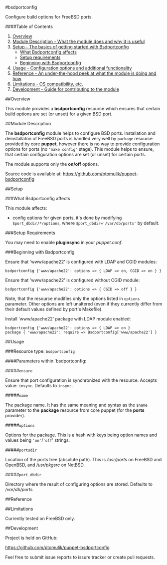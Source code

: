 #bsdportconfig

Configure build options for FreeBSD ports.

####Table of Contents

1. [Overview](#overview)
2. [Module Description - What the module does and why it is useful](#module-description)
3. [Setup - The basics of getting started with Bsdportconfig](#setup)
    * [What Bsdportconfig affects](#what-bsdportconfig-affects)
    * [Setup requirements](#setup-requirements)
    * [Beginning with Bsdportconfig](#beginning-with-bsdportconfig)
4. [Usage - Configuration options and additional functionality](#usage)
5. [Reference - An under-the-hood peek at what the module is doing and how](#reference)
5. [Limitations - OS compatibility, etc.](#limitations)
6. [Development - Guide for contributing to the module](#development)

##Overview

This module provides a **bsdportconfig** resource which ensures that certain
build options are set (or unset) for a given BSD port.

##Module Description

The **bsdportconfig** module helps to configure BSD ports. Installation and
deinstallaton of FreeBSD ports is handled very well by `package` resource
provided by core **puppet**, however there is no way to provide configuration
options for ports (no `"make config"` stage). This module helps to ensure, that
certain configuration options are set (or unset) for certain ports.

The module supports only the **on/off** options.

Source code is available at: https://github.com/ptomulik/puppet-bsdportconfig

##Setup

###What Bsdportconfig affects

This module affects:

* config options for given ports, it's done by modifying
  `$port_dbdir/*/options`, where `$port_dbdir='/var/db/ports'` by default.

###Setup Requirements

You may need to enable **pluginsync** in your *puppet.conf*.

###Beginning with Bsdportconfig

Ensure that 'www/apache22' is configured with LDAP and CGID modules:

    bsdportconfig {'www/apache22': options => { LDAP => on, CGID => on } }

Ensure that 'www/apache22' is configured without CGID module:

    bsdportconfig {'www/apache22': options => { CGID => off } }

Note, that the resource modifies only the options listed in `options`
parameter. Other options are left unaltered (even if they currently differ from
their default values defined by port's Makefile).

Install 'www/apache22' package with LDAP module enabled:

    bsdportconfig {'www/apache22': options => { LDAP => on }
    package { 'www/apache22': require => Bsdportconfig['www/apache22'] }

##Usage

###Resource type: `bsdportconfig`

####Parameters within `bsdportconfig:

#####`ensure`

Ensure that port configuration is synchronized with the resource. Accepts
value: `insync`. Defaults to `insync`.

#####`name`

The package name. It has the same meaning and syntax as the `$name` parameter
to the **package** resource from core puppet (for the **ports** provider).

#####`options`

Options for the package. This is a hash with keys being option names and values
being `'on'`/`'off`' strings.

#####`portsdir`

Location of the ports tree (absolute path). This is */usr/ports* on FreeBSD and
OpenBSD, and */usr/pkgsrc* on NetBSD. 

#####`port_dbdir`

Directory where the result of configuring options are stored. Defaults to
*/var/db/ports*.

##Reference

##Limitations

Currently tested on FreeBSD only.

##Development

Project is held on GitHub:

https://github.com/ptomulik/puppet-bsdportconfig

Feel free to submit issue reports to issure tracker or create pull requests.
